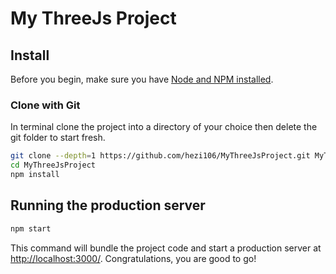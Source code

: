 # My ThreeJs Project

## Install
Before you begin, make sure you have [Node and NPM installed](https://www.npmjs.com/get-npm).

### Clone with Git
In terminal clone the project into a directory of your choice then delete the git folder to start fresh.

```bash
git clone --depth=1 https://github.com/hezi106/MyThreeJsProject.git MyThreeJsProject
cd MyThreeJsProject
npm install
```

## Running the production server

```bash
npm start
```

This command will bundle the project code and start a production server at [http://localhost:3000/](http://localhost:3000/). Congratulations, you are good to go!
